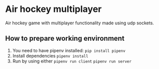 # Air hockey multiplayer
Air hockey game with multiplayer functionality made using udp sockets.

## How to prepare working environment
1. You need to have pipenv installed: ```pip install pipenv```
2. Install dependencies ```pipenv install```
3. Run by using either ```pipenv run client``` ```pipenv run server```